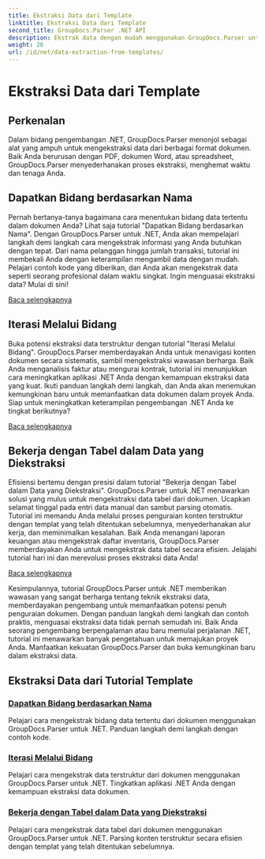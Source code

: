 ```yaml
---
title: Ekstraksi Data dari Template
linktitle: Ekstraksi Data dari Template
second_title: GroupDocs.Parser .NET API
description: Ekstrak data dengan mudah menggunakan GroupDocs.Parser untuk .NET. Pelajari cara mengambil bidang tertentu, melakukan iterasi melalui data, dan bekerja dengan tabel dalam konten yang diekstraksi.
weight: 26
url: /id/net/data-extraction-from-templates/
---
```


# Ekstraksi Data dari Template


## Perkenalan

Dalam bidang pengembangan .NET, GroupDocs.Parser menonjol sebagai alat yang ampuh untuk mengekstraksi data dari berbagai format dokumen. Baik Anda berurusan dengan PDF, dokumen Word, atau spreadsheet, GroupDocs.Parser menyederhanakan proses ekstraksi, menghemat waktu dan tenaga Anda.

## Dapatkan Bidang berdasarkan Nama

Pernah bertanya-tanya bagaimana cara menentukan bidang data tertentu dalam dokumen Anda? Lihat saja tutorial "Dapatkan Bidang berdasarkan Nama". Dengan GroupDocs.Parser untuk .NET, Anda akan mempelajari langkah demi langkah cara mengekstrak informasi yang Anda butuhkan dengan tepat. Dari nama pelanggan hingga jumlah transaksi, tutorial ini membekali Anda dengan keterampilan mengambil data dengan mudah. Pelajari contoh kode yang diberikan, dan Anda akan mengekstrak data seperti seorang profesional dalam waktu singkat. Ingin menguasai ekstraksi data? Mulai di sini!

[Baca selengkapnya](./get-field-by-name/)

## Iterasi Melalui Bidang

Buka potensi ekstraksi data terstruktur dengan tutorial "Iterasi Melalui Bidang". GroupDocs.Parser memberdayakan Anda untuk menavigasi konten dokumen secara sistematis, sambil mengekstraksi wawasan berharga. Baik Anda menganalisis faktur atau mengurai kontrak, tutorial ini menunjukkan cara meningkatkan aplikasi .NET Anda dengan kemampuan ekstraksi data yang kuat. Ikuti panduan langkah demi langkah, dan Anda akan menemukan kemungkinan baru untuk memanfaatkan data dokumen dalam proyek Anda. Siap untuk meningkatkan keterampilan pengembangan .NET Anda ke tingkat berikutnya?

[Baca selengkapnya](./iterate-through-fields/)

## Bekerja dengan Tabel dalam Data yang Diekstraksi

Efisiensi bertemu dengan presisi dalam tutorial "Bekerja dengan Tabel dalam Data yang Diekstraksi". GroupDocs.Parser untuk .NET menawarkan solusi yang mulus untuk mengekstraksi data tabel dari dokumen. Ucapkan selamat tinggal pada entri data manual dan sambut parsing otomatis. Tutorial ini memandu Anda melalui proses penguraian konten terstruktur dengan templat yang telah ditentukan sebelumnya, menyederhanakan alur kerja, dan meminimalkan kesalahan. Baik Anda menangani laporan keuangan atau mengekstrak daftar inventaris, GroupDocs.Parser memberdayakan Anda untuk mengekstrak data tabel secara efisien. Jelajahi tutorial hari ini dan merevolusi proses ekstraksi data Anda!

[Baca selengkapnya](./working-with-tables-in-extracted-data/)

Kesimpulannya, tutorial GroupDocs.Parser untuk .NET memberikan wawasan yang sangat berharga tentang teknik ekstraksi data, memberdayakan pengembang untuk memanfaatkan potensi penuh penguraian dokumen. Dengan panduan langkah demi langkah dan contoh praktis, menguasai ekstraksi data tidak pernah semudah ini. Baik Anda seorang pengembang berpengalaman atau baru memulai perjalanan .NET, tutorial ini menawarkan banyak pengetahuan untuk memajukan proyek Anda. Manfaatkan kekuatan GroupDocs.Parser dan buka kemungkinan baru dalam ekstraksi data.
## Ekstraksi Data dari Tutorial Template
### [Dapatkan Bidang berdasarkan Nama](./get-field-by-name/)
Pelajari cara mengekstrak bidang data tertentu dari dokumen menggunakan GroupDocs.Parser untuk .NET. Panduan langkah demi langkah dengan contoh kode.
### [Iterasi Melalui Bidang](./iterate-through-fields/)
Pelajari cara mengekstrak data terstruktur dari dokumen menggunakan GroupDocs.Parser untuk .NET. Tingkatkan aplikasi .NET Anda dengan kemampuan ekstraksi data dokumen.
### [Bekerja dengan Tabel dalam Data yang Diekstraksi](./working-with-tables-in-extracted-data/)
Pelajari cara mengekstrak data tabel dari dokumen menggunakan GroupDocs.Parser untuk .NET. Parsing konten terstruktur secara efisien dengan templat yang telah ditentukan sebelumnya.